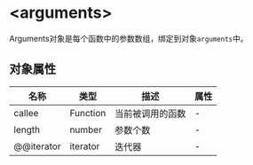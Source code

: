 # \<arguments\>

Arguments对象是每个函数中的参数数组，绑定到对象`arguments`中。

## 对象属性

| 名称 | 类型 | 描述 | 属性 |
|---|---|---|---|
| callee | Function | 当前被调用的函数 | - |
| length | number | 参数个数 | - |
| @@iterator | iterator | 迭代器 | - |

